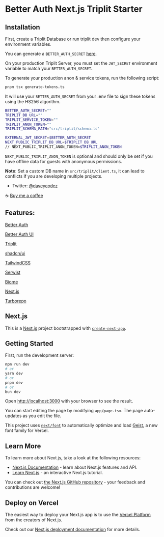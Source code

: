 # Better Auth Next.js Triplit Starter

## Installation

First, create a Triplit Database or run triplit dev then configure your environment variables.

You can generate a `BETTER_AUTH_SECRET` [here](https://www.better-auth.com/docs/installation#set-environment-variables).

On your production Triplit Server, you must set the `JWT_SECRET` environment variable to match your `BETTER_AUTH_SECRET`.

To generate your production anon & service tokens, run the following script:

```bash
pnpm tsx generate-tokens.ts
```

It will use your `BETTER_AUTH_SECRET` from your .env file to sign these tokens using the HS256 algorithm.

```bash
BETTER_AUTH_SECRET=""
TRIPLIT_DB_URL=""
TRIPLIT_SERVICE_TOKEN=""
TRIPLIT_ANON_TOKEN=""
TRIPLIT_SCHEMA_PATH="src/triplit/schema.ts"

EXTERNAL_JWT_SECRET=$BETTER_AUTH_SECRET
NEXT_PUBLIC_TRIPLIT_DB_URL=$TRIPLIT_DB_URL
// NEXT_PUBLIC_TRIPLIT_ANON_TOKEN=$TRIPLIT_ANON_TOKEN
```

`NEXT_PUBLIC_TRIPLIT_ANON_TOKEN` is optional and should only be set if you have offline data for guests with anonymous permissions.

**Note:** Set a custom DB name in `src/triplit/client.ts`, it can lead to conflicts if you are developing multiple projects.

- Twitter: [@daveycodez](https://x.com/daveycodez)

☕️ [Buy me a coffee](https://buymeacoffee.com/daveycodez)

## Features:

[Better Auth](https://better-auth.com)

[Better Auth UI](https://better-auth-ui.com)

[Triplit](https://triplit.dev)

[shadcn/ui](https://ui.shadcn.com)

[TailwindCSS](https://tailwindcss.com)

[Serwist](https://serwist.pages.dev)

[Biome](https://biomejs.dev)

[Next.js](https://nextjs.org)

[Turborepo](https://turbo.build)

## Next.js

This is a [Next.js](https://nextjs.org) project bootstrapped with [`create-next-app`](https://nextjs.org/docs/app/api-reference/cli/create-next-app).

## Getting Started

First, run the development server:

```bash
npm run dev
# or
yarn dev
# or
pnpm dev
# or
bun dev
```

Open [http://localhost:3000](http://localhost:3000) with your browser to see the result.

You can start editing the page by modifying `app/page.tsx`. The page auto-updates as you edit the file.

This project uses [`next/font`](https://nextjs.org/docs/app/building-your-application/optimizing/fonts) to automatically optimize and load [Geist](https://vercel.com/font), a new font family for Vercel.

## Learn More

To learn more about Next.js, take a look at the following resources:

- [Next.js Documentation](https://nextjs.org/docs) - learn about Next.js features and API.
- [Learn Next.js](https://nextjs.org/learn) - an interactive Next.js tutorial.

You can check out [the Next.js GitHub repository](https://github.com/vercel/next.js) - your feedback and contributions are welcome!

## Deploy on Vercel

The easiest way to deploy your Next.js app is to use the [Vercel Platform](https://vercel.com/new?utm_medium=default-template&filter=next.js&utm_source=create-next-app&utm_campaign=create-next-app-readme) from the creators of Next.js.

Check out our [Next.js deployment documentation](https://nextjs.org/docs/app/building-your-application/deploying) for more details.
